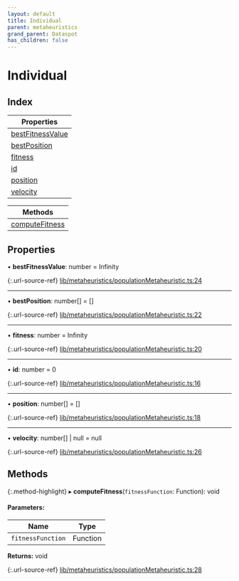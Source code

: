 ```yaml
---
layout: default
title: Individual
parent: metaheuristics
grand_parent: Dataspot
has_children: false
---
```


# Individual

## Index

| Properties |
|-----------|
| [bestFitnessValue](#bestfitnessvalue) |
| [bestPosition](#bestposition) |
| [fitness](#fitness) |
| [id](#id) |
| [position](#position) |
| [velocity](#velocity) |

| Methods |
|-----------|
| [computeFitness](#computefitness) |

## Properties

•  **bestFitnessValue**: number = Infinity

{:.url-source-ref}
[lib/metaheuristics/populationMetaheuristic.ts:24](https://github.com/ascentcore/dataspot/blob/3098228/lib/metaheuristics/populationMetaheuristic.ts#L24)

___

•  **bestPosition**: number[] = []

{:.url-source-ref}
[lib/metaheuristics/populationMetaheuristic.ts:22](https://github.com/ascentcore/dataspot/blob/3098228/lib/metaheuristics/populationMetaheuristic.ts#L22)

___

•  **fitness**: number = Infinity

{:.url-source-ref}
[lib/metaheuristics/populationMetaheuristic.ts:20](https://github.com/ascentcore/dataspot/blob/3098228/lib/metaheuristics/populationMetaheuristic.ts#L20)

___

•  **id**: number = 0

{:.url-source-ref}
[lib/metaheuristics/populationMetaheuristic.ts:16](https://github.com/ascentcore/dataspot/blob/3098228/lib/metaheuristics/populationMetaheuristic.ts#L16)

___

•  **position**: number[] = []

{:.url-source-ref}
[lib/metaheuristics/populationMetaheuristic.ts:18](https://github.com/ascentcore/dataspot/blob/3098228/lib/metaheuristics/populationMetaheuristic.ts#L18)

___

•  **velocity**: number[] \| null = null

{:.url-source-ref}
[lib/metaheuristics/populationMetaheuristic.ts:26](https://github.com/ascentcore/dataspot/blob/3098228/lib/metaheuristics/populationMetaheuristic.ts#L26)

## Methods

{:.method-highlight}
▸ **computeFitness**(`fitnessFunction`: Function): void

#### Parameters:

Name | Type |
------ | ------ |
`fitnessFunction` | Function |

**Returns:** void

{:.url-source-ref}
[lib/metaheuristics/populationMetaheuristic.ts:28](https://github.com/ascentcore/dataspot/blob/3098228/lib/metaheuristics/populationMetaheuristic.ts#L28)
